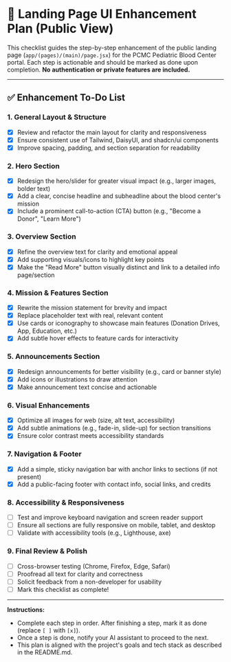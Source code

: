 # 📝 Landing Page UI Enhancement Plan (Public View)

This checklist guides the step-by-step enhancement of the public landing page (`app/(pages)/(main)/page.jsx`) for the PCMC Pediatric Blood Center portal. Each step is actionable and should be marked as done upon completion. **No authentication or private features are included.**

---

## ✅ Enhancement To-Do List

### 1. General Layout & Structure

-   [x] Review and refactor the main layout for clarity and responsiveness
-   [x] Ensure consistent use of Tailwind, DaisyUI, and shadcn/ui components
-   [x] Improve spacing, padding, and section separation for readability

### 2. Hero Section

-   [x] Redesign the hero/slider for greater visual impact (e.g., larger images, bolder text)
-   [x] Add a clear, concise headline and subheadline about the blood center's mission
-   [x] Include a prominent call-to-action (CTA) button (e.g., "Become a Donor", "Learn More")

### 3. Overview Section

-   [x] Refine the overview text for clarity and emotional appeal
-   [x] Add supporting visuals/icons to highlight key points
-   [x] Make the "Read More" button visually distinct and link to a detailed info page/section

### 4. Mission & Features Section

-   [x] Rewrite the mission statement for brevity and impact
-   [x] Replace placeholder text with real, relevant content
-   [x] Use cards or iconography to showcase main features (Donation Drives, App, Education, etc.)
-   [x] Add subtle hover effects to feature cards for interactivity

### 5. Announcements Section

-   [x] Redesign announcements for better visibility (e.g., card or banner style)
-   [x] Add icons or illustrations to draw attention
-   [x] Make announcement text concise and actionable

### 6. Visual Enhancements

-   [x] Optimize all images for web (size, alt text, accessibility)
-   [x] Add subtle animations (e.g., fade-in, slide-up) for section transitions
-   [x] Ensure color contrast meets accessibility standards

### 7. Navigation & Footer

-   [x] Add a simple, sticky navigation bar with anchor links to sections (if not present)
-   [x] Add a public-facing footer with contact info, social links, and credits

### 8. Accessibility & Responsiveness

-   [ ] Test and improve keyboard navigation and screen reader support
-   [ ] Ensure all sections are fully responsive on mobile, tablet, and desktop
-   [ ] Validate with accessibility tools (e.g., Lighthouse, axe)

### 9. Final Review & Polish

-   [ ] Cross-browser testing (Chrome, Firefox, Edge, Safari)
-   [ ] Proofread all text for clarity and correctness
-   [ ] Solicit feedback from a non-developer for usability
-   [ ] Mark this checklist as complete!

---

**Instructions:**

-   Complete each step in order. After finishing a step, mark it as done (replace `[ ]` with `[x]`).
-   Once a step is done, notify your AI assistant to proceed to the next.
-   This plan is aligned with the project's goals and tech stack as described in the README.md.
